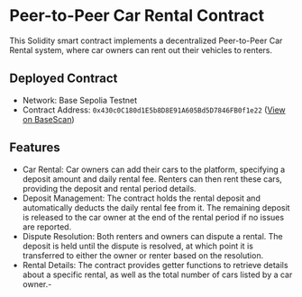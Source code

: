 # Peer-to-Peer Car Rental Contract

This Solidity smart contract implements a decentralized Peer-to-Peer Car Rental system, where car owners can rent out their vehicles to renters.

## Deployed Contract

- Network: Base Sepolia Testnet
- Contract Address: `0x430c0C180d1E5b8D8E91A605Bd5D7846FB0f1e22` ([View on BaseScan](https://sepolia.basescan.org/address/0x430c0C180d1E5b8D8E91A605Bd5D7846FB0f1e22))

## Features
- Car Rental: Car owners can add their cars to the platform, specifying a deposit amount and daily rental fee. Renters can then rent these cars, providing the deposit and rental period details.
- Deposit Management: The contract holds the rental deposit and automatically deducts the daily rental fee from it. The remaining deposit is released to the car owner at the end of the rental period if no issues are reported.
- Dispute Resolution: Both renters and owners can dispute a rental. The deposit is held until the dispute is resolved, at which point it is transferred to either the owner or renter based on the resolution.
- Rental Details: The contract provides getter functions to retrieve details about a specific rental, as well as the total number of cars listed by a car owner.-
